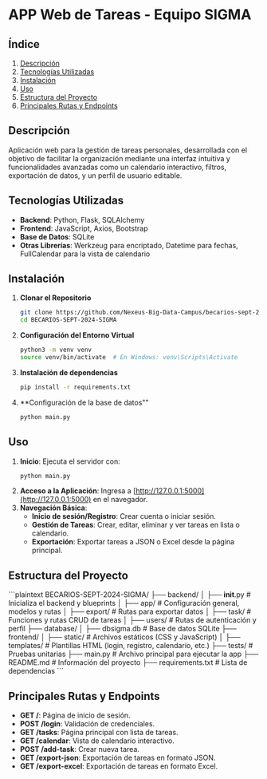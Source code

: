 # APP Web de Tareas - Equipo SIGMA

## Índice
1. [Descripción](#descripción)
2. [Tecnologías Utilizadas](#tecnologías-utilizadas)
3. [Instalación](#instalación)
4. [Uso](#uso)
5. [Estructura del Proyecto](#estructura-del-proyecto)
6. [Principales Rutas y Endpoints](#principales-rutas-y-endpoints)

## Descripción
Aplicación web para la gestión de tareas personales, desarrollada con el objetivo de facilitar la organización mediante una interfaz intuitiva y funcionalidades avanzadas como un calendario interactivo, filtros, exportación de datos, y un perfil de usuario editable.

## Tecnologías Utilizadas
- **Backend**: Python, Flask, SQLAlchemy
- **Frontend**: JavaScript, Axios, Bootstrap
- **Base de Datos**: SQLite
- **Otras Librerías**: Werkzeug para encriptado, Datetime para fechas, FullCalendar para la vista de calendario

## Instalación
1. **Clonar el Repositorio**
   ```bash
   git clone https://github.com/Nexeus-Big-Data-Campus/becarios-sept-2024-sigma
   cd BECARIOS-SEPT-2024-SIGMA
2. **Configuración del Entorno Virtual**
   ```bash
   python3 -m venv venv
   source venv/bin/activate  # En Windows: venv\Scripts\Activate
3. **Instalación de dependencias**
    ```bash
    pip install -r requirements.txt
4. **Configuración de la base de datos""
    ```bash
    python main.py

## Uso
1. **Inicio**: Ejecuta el servidor con:
    ```bash
    python main.py
2. **Acceso a la Aplicación**: Ingresa a [http://127.0.0.1:5000](http://127.0.0.1:5000) en el navegador.
3. **Navegación Básica**:
   - **Inicio de sesión/Registro**: Crear cuenta o iniciar sesión.
   - **Gestión de Tareas**: Crear, editar, eliminar y ver tareas en lista o calendario.
   - **Exportación**: Exportar tareas a JSON o Excel desde la página principal.

## Estructura del Proyecto
\```plaintext
BECARIOS-SEPT-2024-SIGMA/
├── backend/
│   ├── __init__.py              # Inicializa el backend y blueprints
│   ├── app/                     # Configuración general, modelos y rutas
│   ├── export/                  # Rutas para exportar datos
│   ├── task/                    # Funciones y rutas CRUD de tareas
│   ├── users/                   # Rutas de autenticación y perfil
├── database/
│   ├── dbsigma.db               # Base de datos SQLite
├── frontend/
│   ├── static/                  # Archivos estáticos (CSS y JavaScript)
│   ├── templates/               # Plantillas HTML (login, registro, calendario, etc.)
├── tests/                       # Pruebas unitarias
├── main.py                      # Archivo principal para ejecutar la app
├── README.md                    # Información del proyecto
├── requirements.txt             # Lista de dependencias
\```

## Principales Rutas y Endpoints
- **GET /**: Página de inicio de sesión.
- **POST /login**: Validación de credenciales.
- **GET /tasks**: Página principal con lista de tareas.
- **GET /calendar**: Vista de calendario interactivo.
- **POST /add-task**: Crear nueva tarea.
- **GET /export-json**: Exportación de tareas en formato JSON.
- **GET /export-excel**: Exportación de tareas en formato Excel.




